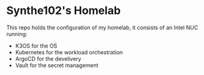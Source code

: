 # Synthe102's Homelab

This repo holds the configuration of my homelab, it consists of an Intel NUC running:

- K3OS for the OS
- Kubernetes for the workload orchestration
- ArgoCD for the develivery
- Vault for the secret management